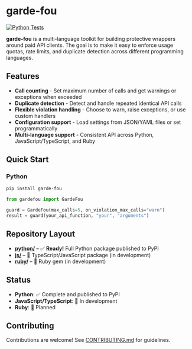 # garde-fou

[![Python Tests](https://github.com/rfievet/garde-fou/actions/workflows/python-test.yml/badge.svg)](https://github.com/rfievet/garde-fou/actions/workflows/python-test.yml)

**garde-fou** is a multi-language toolkit for building protective wrappers around paid API clients. The goal is to make it easy to enforce usage quotas, rate limits, and duplicate detection across different programming languages.

## Features

- **Call counting** - Set maximum number of calls and get warnings or exceptions when exceeded
- **Duplicate detection** - Detect and handle repeated identical API calls  
- **Flexible violation handling** - Choose to warn, raise exceptions, or use custom handlers
- **Configuration support** - Load settings from JSON/YAML files or set programmatically
- **Multi-language support** - Consistent API across Python, JavaScript/TypeScript, and Ruby

## Quick Start

### Python
```bash
pip install garde-fou
```

```python
from gardefou import GardeFou

guard = GardeFou(max_calls=5, on_violation_max_calls="warn")
result = guard(your_api_function, "your", "arguments")
```

## Repository Layout

- **[python/](python/)** – ✅ **Ready!** Full Python package published to PyPI
- **[js/](js/)** – 🚧 TypeScript/JavaScript package (in development)
- **[ruby/](ruby/)** – 🚧 Ruby gem (in development)

## Status

- **Python**: ✅ Complete and published to PyPI
- **JavaScript/TypeScript**: 🚧 In development  
- **Ruby**: 🚧 Planned

## Contributing

Contributions are welcome! See [CONTRIBUTING.md](CONTRIBUTING.md) for guidelines.
